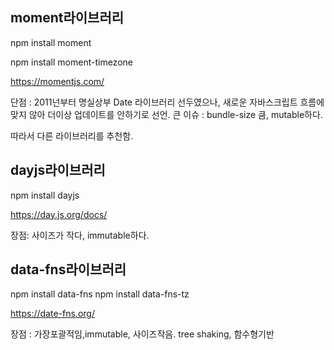 ## moment라이브러리

npm install moment

npm install moment-timezone

https://momentjs.com/

단점 : 2011넌부터 명실상부 Date 라이브러리 선두였으나, 새로운 자바스크립트 흐름에 맞지 않아 더이상 업데이트를 안하기로 선언.
큰 이슈 : bundle-size 큼, mutable하다.

따라서 다른 라이브러리를 추천함.

## dayjs라이브러리

npm install dayjs

https://day.js.org/docs/

장점: 사이즈가 작다, immutable하다.

## data-fns라이브러리

npm install data-fns
npm install data-fns-tz

https://date-fns.org/

장점 : 가장포괄적임,immutable, 사이즈작음. tree shaking, 함수형기반
